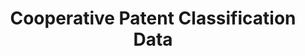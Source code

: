 ---
bigquery: https://console.cloud.google.com/bigquery?p=patents-public-data&d=cpc&page=dataset
citation: '“Cooperative Patent Classification” by the EPO and USPTO, for public use. '
contributors: EPO, USPTO
cost: None
description: Cooperative Patent Classification Data contains the scheme and definitions
  of the Cooperative Patent Classification system for classifying patent documents.
  The CPC is the result of a partnership between the EPO and the USPTO in their joint
  effort to develop a common, internationally compatible classification system for
  technical documents, in particular patent publications, which will be used by both
  offices in the patent granting process
documentation: https://www.cooperativepatentclassification.org/cpcSchemeAndDefinitions
last_edit: Mon, 04 Apr 2022 19:07:06 GMT
location: https://www.cooperativepatentclassification.org/index
maintained_by: USPTO, EPO
schema_fields: '[''ipcConcordant'', ''dateRevised'', ''breakdownCode'', ''title_part'',
  ''ipc_concordant'', ''glossary'', ''titleFull'', ''title_full'', ''notAllocatable'',
  ''application_references'', ''status'', ''residualReferences'', ''children'', ''symbol'',
  ''limitingReferences'', ''titlePart'', ''date_revised'', ''definition'', ''breakdown_code'',
  ''sizeCache'', ''child_groups'', ''informative_references'', ''synonyms'', ''residual_references'',
  ''informativeReferences'', ''level'', ''applicationReferences'', ''not_allocatable'',
  ''additional_only'', ''limiting_references'', ''childGroups'', ''parents'']'
shortname: cooperative_patent_classification
tags:
- patents
- science
title: Cooperative Patent Classification Data
uuid: 984374a7-16e9-4b35-9445-458daceb01bf
---